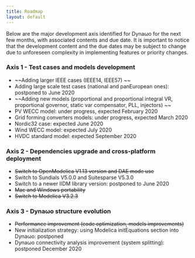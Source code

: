 ```yaml
---
title: Roadmap
layout: default
---
```

<!--
    Except where otherwise noted, content in this website is Copyright (c)
    2015-2019, RTE (http://www.rte-france.com) and licensed under a
    CC-BY-4.0 (https://creativecommons.org/licenses/by/4.0/)
    license. All rights reserved.
-->
Below are the major development axis identified for Dyna&omega;o for the next few months, with associated contents and due date. It is important to notice that the development content and the due dates may be subject to change due to unforeseen complexity in implementing features or priority changes.

### Axis 1 - Test cases and models development

* ~~Adding larger IEEE cases (IEEE14, IEEE57) ~~
* Adding large scale test cases (national and panEuropean ones): postponed to June 2020
* ~~Adding new models (proportional and proportional integral VR, proportional governor, static var compensator, PLL, injectors) ~~
* PV WECC model: under progress, expected February 2020
* Grid forming converters models: under progress, expected March 2020
* Nordic32 case: expected June 2020
* Wind WECC model: expected July 2020
* HVDC standard model: expected September 2020

### Axis 2 - Dependencies upgrade and cross-platform deployment

* ~~Switch to OpenModelica V1.13 version and DAE mode use~~
* Switch to Sundials V5.0.0 and Suitesparse V5.3.0
* Switch to a newer IIDM library version: postponed to June 2020
* ~~Mac and Windows portability~~
* ~~Switch to Modelica V3.2.3~~

### Axis 3 - Dyna&omega;o structure evolution
* ~~Performance improvement (code optimization, models improvements)~~
* New initialization strategy: using Modelica initEquations section into Dyna&omega;o: postponed
* Dyna&omega;o connectivity analysis improvement (system splitting): postponed December 2020

